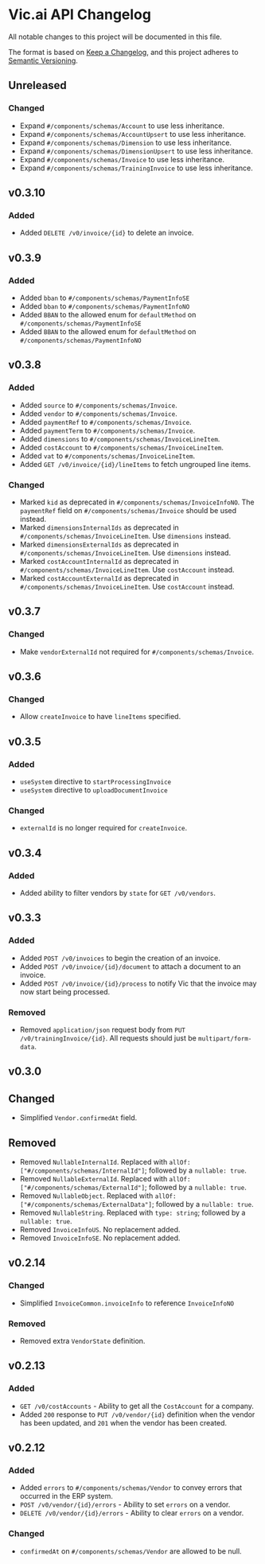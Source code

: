 # Vic.ai API Changelog

All notable changes to this project will be documented in this file.

The format is based on [Keep a Changelog](https://keepachangelog.com/en/1.0.0/),
and this project adheres to [Semantic Versioning](https://semver.org/spec/v2.0.0.html).

## Unreleased

### Changed
- Expand `#/components/schemas/Account` to use less inheritance.
- Expand `#/components/schemas/AccountUpsert` to use less inheritance.
- Expand `#/components/schemas/Dimension` to use less inheritance.
- Expand `#/components/schemas/DimensionUpsert` to use less inheritance.
- Expand `#/components/schemas/Invoice` to use less inheritance.
- Expand `#/components/schemas/TrainingInvoice` to use less inheritance.


## v0.3.10

### Added
- Added `DELETE /v0/invoice/{id}` to delete an invoice.


## v0.3.9
### Added
- Added `bban` to `#/components/schemas/PaymentInfoSE`
- Added `bban` to `#/components/schemas/PaymentInfoNO`
- Added `BBAN` to the allowed enum for `defaultMethod` on `#/components/schemas/PaymentInfoSE`
- Added `BBAN` to the allowed enum for `defaultMethod` on `#/components/schemas/PaymentInfoNO`


## v0.3.8
### Added
- Added `source` to `#/components/schemas/Invoice`.
- Added `vendor` to `#/components/schemas/Invoice`.
- Added `paymentRef` to `#/components/schemas/Invoice`.
- Added `paymentTerm` to `#/components/schemas/Invoice`.
- Added `dimensions` to `#/components/schemas/InvoiceLineItem`.
- Added `costAccount` to `#/components/schemas/InvoiceLineItem`.
- Added `vat` to `#/components/schemas/InvoiceLineItem`.
- Added `GET /v0/invoice/{id}/lineItems` to fetch ungrouped line items.

### Changed
- Marked `kid` as deprecated in `#/components/schemas/InvoiceInfoNO`. The `paymentRef` field on `#/components/schemas/Invoice` should be used instead.
- Marked `dimensionsInternalIds` as deprecated in `#/components/schemas/InvoiceLineItem`. Use `dimensions` instead.
- Marked `dimensionsExternalIds` as deprecated in `#/components/schemas/InvoiceLineItem`. Use `dimensions` instead.
- Marked `costAccountInternalId` as deprecated in `#/components/schemas/InvoiceLineItem`. Use `costAccount` instead.
- Marked `costAccountExternalId` as deprecated in `#/components/schemas/InvoiceLineItem`. Use `costAccount` instead.


## v0.3.7
### Changed
- Make `vendorExternalId` not required for `#/components/schemas/Invoice`.


## v0.3.6
### Changed
- Allow `createInvoice` to have `lineItems` specified.


## v0.3.5
### Added
- `useSystem` directive to `startProcessingInvoice`
- `useSystem` directive to `uploadDocumentInvoice`

### Changed
- `externalId` is no longer required for `createInvoice`.


## v0.3.4
### Added
- Added ability to filter vendors by `state` for `GET /v0/vendors`.


## v0.3.3
### Added
- Added `POST /v0/invoices` to begin the creation of an invoice.
- Added `POST /v0/invoice/{id}/document` to attach a document to an invoice.
- Added `POST /v0/invoice/{id}/process` to notify Vic that the invoice may now start being processed.

### Removed
- Removed `application/json` request body from `PUT /v0/trainingInvoice/{id}`. All requests should just be `multipart/form-data`.


## v0.3.0
## Changed
- Simplified `Vendor.confirmedAt` field.

## Removed
- Removed `NullableInternalId`. Replaced with `allOf: ["#/components/schemas/InternalId"]`; followed by a `nullable: true`.
- Removed `NullableExternalId`. Replaced with `allOf: ["#/components/schemas/ExternalId"]`; followed by a `nullable: true`.
- Removed `NullableObject`. Replaced with `allOf: ["#/components/schemas/ExternalData"]`; followed by a `nullable: true`.
- Removed `NullableString`. Replaced with `type: string`; followed by a `nullable: true`.
- Removed `InvoiceInfoUS`. No replacement added.
- Removed `InvoiceInfoSE`. No replacement added.


## v0.2.14
### Changed
- Simplified `InvoiceCommon.invoiceInfo` to reference `InvoiceInfoNO`

### Removed
- Removed extra `VendorState` definition.


## v0.2.13
### Added
- `GET /v0/costAccounts` - Ability to get all the `CostAccount` for a company.
- Added `200` response to `PUT /v0/vendor/{id}` definition when the vendor has
  been updated, and `201` when the vendor has been created.


## v0.2.12
### Added
- Added `errors` to `#/components/schemas/Vendor` to convey errors that occurred in the ERP system.
- `POST /v0/vendor/{id}/errors` - Ability to set `errors` on a vendor.
- `DELETE /v0/vendor/{id}/errors` - Ability to clear `errors` on a vendor.

### Changed
- `confirmedAt` on `#/components/schemas/Vendor` are allowed to be null.
